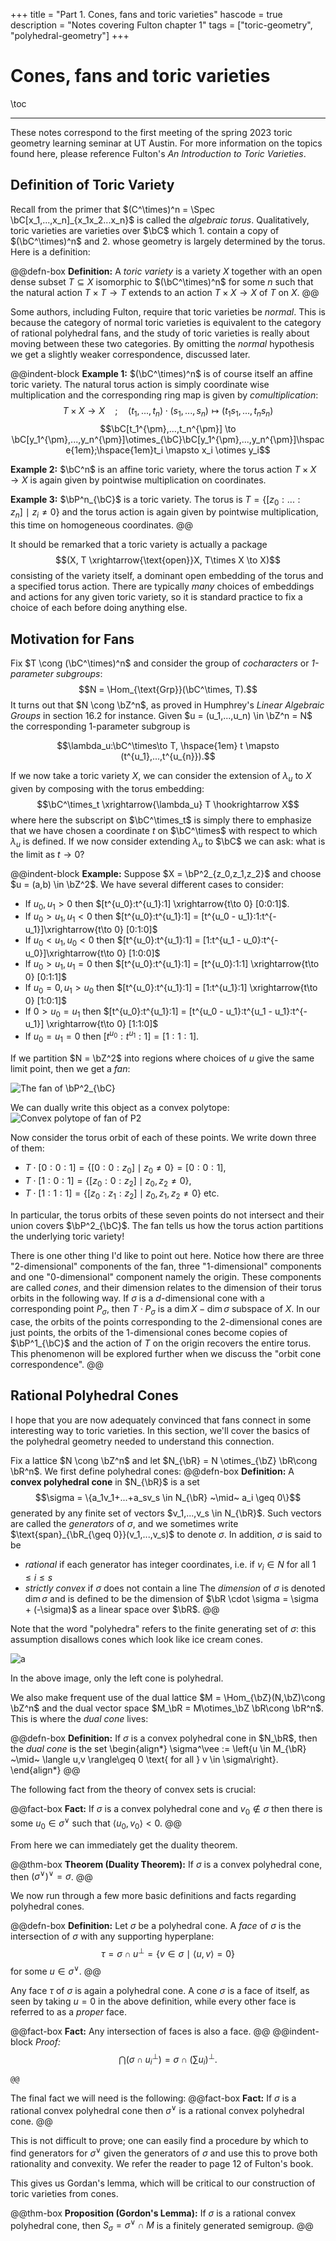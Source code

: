 +++
title = "Part 1. Cones, fans and toric varieties"
hascode = true
description = "Notes covering Fulton chapter 1"
tags = ["toric-geometry", "polyhedral-geometry"]
+++

# Cones, fans and toric varieties

\toc

---

These notes correspond to the first meeting of the spring 2023 toric geometry learning seminar at UT Austin. For more information on the topics found here, please reference Fulton's *An Introduction to Toric Varieties*.

## Definition of Toric Variety

Recall from the primer that $(C^\times)^n = \Spec \bC[x_1,...,x_n]_{x_1x_2...x_n}$ is called the *algebraic torus*. Qualitatively, toric varieties are varieties over $\bC$ which 1. contain a copy of $(\bC^\times)^n$ and 2. whose geometry is largely determined by the torus. Here is a definition:

@@defn-box
**Definition:** A *toric variety* is a variety $X$ together with an open dense subset $T \subseteq X$ isomorphic to $(\bC^\times)^n$ for some $n$ such that the natural action $T\times T\to T$ extends to an action $T\times X\to X$ of $T$ on $X$.
@@

Some authors, including Fulton, require that toric varieties be *normal*. This is because the category of normal toric varieties is equivalent to the category of rational polyhedral fans, and the study of toric varieties is really about moving between these two categories. By omitting the *normal* hypothesis we get a slightly weaker correspondence, discussed later.

@@indent-block
**Example 1:** $(\bC^\times)^n$ is of course itself an affine toric variety. The natural torus action is simply coordinate wise multiplication and the corresponding ring map is given by *comultiplication*: 
$$T\times X\to X\hspace{1em};\hspace{1em}(t_1,...,t_n)\cdot (s_1,...,s_n)\mapsto (t_1s_1,...,t_ns_n)$$
$$\bC[t_1^{\pm},...,t_n^{\pm}] \to \bC[y_1^{\pm},...,y_n^{\pm}]\otimes_{\bC}\bC[y_1^{\pm},...,y_n^{\pm}]\hspace{1em};\hspace{1em}t_i \mapsto x_i \otimes y_i$$

**Example 2:** $\bC^n$ is an affine toric variety, where the torus action $T\times X\to X$ is again given by pointwise multiplication on coordinates.

**Example 3:** $\bP^n_{\bC}$ is a toric variety. The torus is $T = \left\{[z_0:...:z_n] ~\mid~ z_i\neq 0\right\}$ and the torus action is again given by pointwise multiplication, this time on homogeneous coordinates.
@@

It should be remarked that a toric variety is actually a package $$(X, T \xrightarrow{\text{open}}X, T\times X \to X)$$
consisting of the variety itself, a dominant open embedding of the torus and a specified torus action. There are typically *many* choices of embeddings and actions for any given toric variety, so it is standard practice to fix a choice of each before doing anything else.

## Motivation for Fans

Fix $T \cong (\bC^\times)^n$ and consider the group of *cocharacters* or *1-parameter subgroups*:$$N = \Hom_{\text{Grp}}(\bC^\times, T).$$ It turns out that $N \cong \bZ^n$, as proved in Humphrey's *Linear Algebraic Groups* in section 16.2 for instance. Given $u = (u_1,...,u_n) \in \bZ^n = N$ the corresponding 1-parameter subgroup is

$$\lambda_u:\bC^\times\to T, \hspace{1em} t \mapsto (t^{u_1},...,t^{u_{n}}).$$

If we now take a toric variety $X$, we can consider the extension of $\lambda_u$ to $X$ given by composing with the torus embedding:
$$\bC^\times_t \xrightarrow{\lambda_u} T \hookrightarrow X$$
where here the subscript on $\bC^\times_t$ is simply there to emphasize that we have chosen a coordinate $t$ on $\bC^\times$ with respect to which $\lambda_u$ is defined. If we now consider extending $\lambda_u$ to $\bC$ we can ask: what is the limit as $t\to 0$?

@@indent-block
**Example:** Suppose $X = \bP^2_{z_0,z_1,z_2}$ and choose $u = (a,b) \in \bZ^2$. We have several different cases to consider:

- If $u_0,u_1 > 0$ then $[t^{u_0}:t^{u_1}:1] \xrightarrow{t\to 0} [0:0:1]$.
- If $u_0 > u_1, u_1 < 0$ then $[t^{u_0}:t^{u_1}:1] = [t^{u_0 - u_1}:1:t^{-u_1}]\xrightarrow{t\to 0} [0:1:0]$
- If $u_0 < u_1, u_0 < 0$ then $[t^{u_0}:t^{u_1}:1] = [1:t^{u_1 - u_0}:t^{-u_0}]\xrightarrow{t\to 0} [1:0:0]$
- If $u_0 > u_1, u_1 = 0$ then $[t^{u_0}:t^{u_1}:1] = [t^{u_0}:1:1] \xrightarrow{t\to 0} [0:1:1]$
- If $u_0 = 0, u_1 > u_0$ then $[t^{u_0}:t^{u_1}:1] = [1:t^{u_1}:1] \xrightarrow{t\to 0} [1:0:1]$
- If $0 > u_0 = u_1$ then $[t^{u_0}:t^{u_1}:1] = [t^{u_0 - u_1}:t^{u_1 - u_1}:t^{-u_1}] \xrightarrow{t\to 0} [1:1:0]$ 
- If $u_0 = u_1 = 0$ then $[t^{u_0}:t^{u_1}:1] = [1:1:1]$.

If we partition $N = \bZ^2$ into regions where choices of $u$ give the same limit point, then we get a *fan*:

  ![The fan of $\bP^2_{\bC}$](/pages/blog/toric-page/1cones-fans/fan-P2.png)

We can dually write this object as a convex polytope:
  ![Convex polytope of fan of P2](/pages/blog/toric-page/1cones-fans/triangle-P2.png)

Now consider the torus orbit of each of these points. We write down three of them:
- $T\cdot [0:0:1] = \{[0:0:z_0] \mid z_0 \neq 0\} = [0:0:1]$,
- $T \cdot [1:0:1] = \{[z_0:0:z_2] \mid z_0, z_2 \neq 0\}$,
- $T \cdot [1:1:1] = \{[z_0:z_1:z_2] \mid z_0, z_1, z_2 \neq 0\}$ etc.

In particular, the torus orbits of these seven points do not intersect and their union covers $\bP^2_{\bC}$. The fan tells us how the torus action partitions the underlying toric variety!

There is one other thing I'd like to point out here. Notice how there are three "2-dimensional" components of the fan, three "1-dimensional" components and one "0-dimensional" component namely the origin. These components are called *cones*, and their dimension relates to the dimension of their torus orbits in the following way. If $\sigma$ is a $d$-dimensional cone with a corresponding point $P_{\sigma}$, then $T\cdot P_{\sigma}$ is a $\dim X - \dim \sigma$ subspace of $X$. In our case, the orbits of the points corresponding to the 2-dimensional cones are just points, the orbits of the 1-dimensional cones become copies of $\bP^1_{\bC}$ and the action of $T$ on the origin recovers the entire torus. This phenomenon will be explored further when we discuss the "orbit cone correspondence".
@@

## Rational Polyhedral Cones
I hope that you are now adequately convinced that fans connect in some interesting way to toric varieties. In this section, we'll cover the basics of the polyhedral geometry needed to understand this connection.

Fix a lattice $N \cong \bZ^n$ and let $N_{\bR} = N \otimes_{\bZ} \bR\cong \bR^n$. We first define polyhedral cones:
@@defn-box
  **Definition:** A **convex polyhedral cone** in $N_{\bR}$ is a set
  $$\sigma = \{a_1v_1+...+a_sv_s \in N_{\bR} ~\mid~ a_i \geq 0\}$$
  generated by any finite set of vectors $v_1,...,v_s \in N_{\bR}$. Such vectors are called the *generators* of $\sigma$, and we sometimes write $\text{span}_{\bR_{\geq 0}}(v_1,...,v_s)$ to denote $\sigma$. In addition, $\sigma$ is said to be
  - *rational* if each generator has integer coordinates, i.e. if $v_i \in N$ for all $1\leq i\leq s$
  - *strictly convex* if $\sigma$ does not contain a line
  The *dimension* of $\sigma$ is denoted $\dim \sigma$ and is defined to be the dimension of $\bR \cdot \sigma = \sigma + (-\sigma)$ as a linear space over $\bR$.
@@

Note that the word "polyhedra" refers to the finite generating set of $\sigma$: this assumption disallows cones which look like ice cream cones.

![a](/pages/blog/toric-page/1cones-fans/cones-noncones.png)

In the above image, only the left cone is polyhedral.

We also make frequent use of the dual lattice $M = \Hom_{\bZ}(N,\bZ)\cong \bZ^n$ and the dual vector space $M_\bR = M\otimes_\bZ \bR\cong \bR^n$. This is where the *dual cone* lives:

@@defn-box
**Definition:** If $\sigma$ is a convex polyhedral cone in $N_\bR$, then the *dual cone* is the set
\begin{align*}
  \sigma^\vee := \left\{u \in M_{\bR} ~\mid~ \langle u,v \rangle\geq 0 \text{ for all } v \in \sigma\right\}.
\end{align*}
@@

The following fact from the theory of convex sets is crucial:

@@fact-box
**Fact:** If $\sigma$ is a convex polyhedral cone and $v_0 \not\in \sigma$ then there is some $u_0 \in \sigma^\vee$ such that $\langle u_0,v_0 \rangle < 0$.
@@

From here we can immediately get the duality theorem.

@@thm-box
**Theorem (Duality Theorem):** If $\sigma$ is a convex polyhedral cone, then $(\sigma^\vee)^\vee = \sigma$.
@@

We now run through a few more basic definitions and facts regarding polyhedral cones.

@@defn-box
**Definition:** Let $\sigma$ be a polyhedral cone. A *face* of $\sigma$ is the intersection of $\sigma$ with any supporting hyperplane:
$$\tau = \sigma \cap u^{\perp} = \{v \in \sigma ~\mid~ \langle u,v \rangle = 0\}$$ for some $u\in \sigma^\vee$.
@@

Any face $\tau$ of $\sigma$ is again a polyhedral cone. A cone $\sigma$ is a face of itself, as seen by taking $u = 0$ in the above definition, while every other face is referred to as a *proper* face.

@@fact-box
**Fact:** Any intersection of faces is also a face.
@@
@@indent-block
*Proof:* $$\bigcap (\sigma \cap u_i^{\perp}) = \sigma \cap \left(\sum u_i\right)^\perp.$$
~~~ <div style="text-align:right"> ~~~ $\square$ ~~~</div> ~~~
@@
~~~~~~

The final fact we will need is the following:
@@fact-box
**Fact:** If $\sigma$ is a rational convex polyhedral cone then $\sigma^\vee$ is a rational convex polyhedral cone.
@@

This is not difficult to prove; one can easily find a procedure by which to find generators for $\sigma^\vee$ given the generators of $\sigma$ and use this to prove both rationality and convexity. We refer the reader to page 12 of Fulton's book.

This gives us Gordan's lemma, which will be critical to our construction of toric varieties from cones.

@@thm-box
**Proposition (Gordon's Lemma):** If $\sigma$ is a rational convex polyhedral cone, then $S_\sigma = \sigma^\vee \cap M$ is a finitely generated semigroup.
@@

